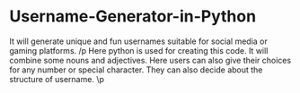 # Username-Generator-in-Python
It will generate unique and fun usernames suitable for social media or gaming platforms. 
/p
Here python is used for creating this code. It will combine some nouns and adjectives. Here users can also give their choices for any number or special character. They can also decide about the structure of username.
\p

